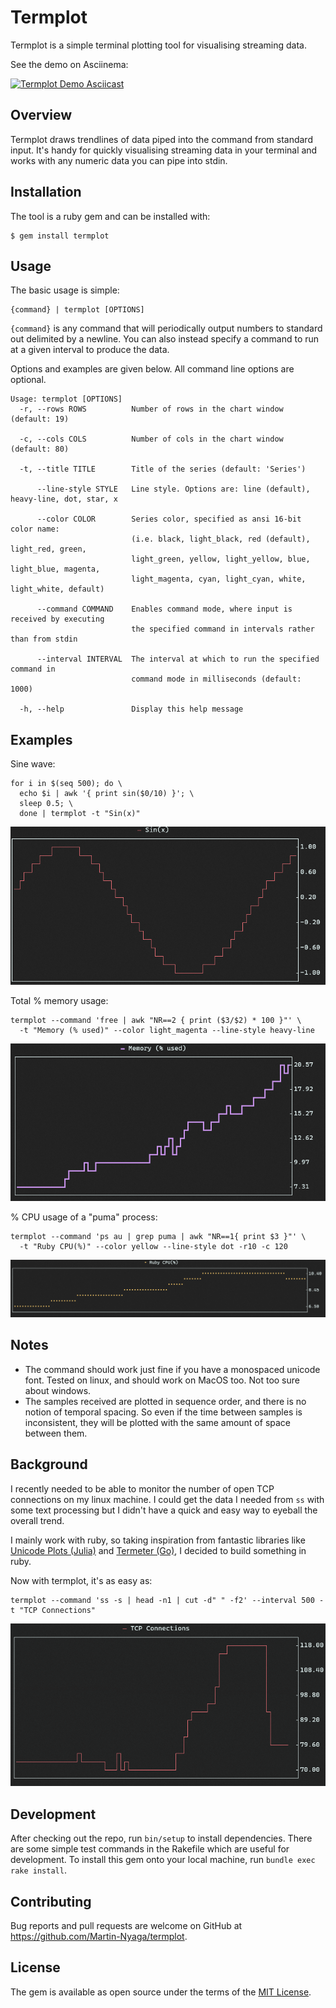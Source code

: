 # Termplot

Termplot is a simple terminal plotting tool for visualising streaming data.

See the demo on Asciinema:

[![Termplot Demo Asciicast](https://asciinema.org/a/370325.svg)](https://asciinema.org/a/3rzeUSXp2fRjnErX0p3SptP5e)

## Overview

Termplot draws trendlines of data piped into the command from standard input.
It's handy for quickly visualising streaming data in your terminal and works
with any numeric data you can pipe into stdin.

## Installation

The tool is a ruby gem and can be installed with:

    $ gem install termplot

## Usage

The basic usage is simple:

```
{command} | termplot [OPTIONS]
```

`{command}` is any command that will periodically output numbers to standard out
delimited by a newline. You can also instead specify a command to run at a given
interval to produce the data.

Options and examples are given below. All command line options are
optional.

```
Usage: termplot [OPTIONS]
  -r, --rows ROWS          Number of rows in the chart window (default: 19)

  -c, --cols COLS          Number of cols in the chart window (default: 80)

  -t, --title TITLE        Title of the series (default: 'Series')

      --line-style STYLE   Line style. Options are: line (default), heavy-line, dot, star, x

      --color COLOR        Series color, specified as ansi 16-bit color name:
                           (i.e. black, light_black, red (default), light_red, green,
                           light_green, yellow, light_yellow, blue, light_blue, magenta,
                           light_magenta, cyan, light_cyan, white, light_white, default)

      --command COMMAND    Enables command mode, where input is received by executing
                           the specified command in intervals rather than from stdin

      --interval INTERVAL  The interval at which to run the specified command in
                           command mode in milliseconds (default: 1000)

  -h, --help               Display this help message
```

## Examples

Sine wave:

```
for i in $(seq 500); do \
  echo $i | awk '{ print sin($0/10) }'; \
  sleep 0.5; \
  done | termplot -t "Sin(x)"
```
![Sine Wave Plot](doc/sin.png)

Total % memory usage:
```
termplot --command 'free | awk "NR==2 { print ($3/$2) * 100 }"' \
  -t "Memory (% used)" --color light_magenta --line-style heavy-line
```
![Free Memory % Chart](doc/memory.png)

% CPU usage of a "puma" process:
```
termplot --command 'ps au | grep puma | awk "NR==1{ print $3 }"' \
  -t "Ruby CPU(%)" --color yellow --line-style dot -r10 -c 120
```
![CPU % Chart](doc/cpu.png)


## Notes

- The command should work just fine if you have a monospaced unicode font.
  Tested on linux, and should work on MacOS too. Not too sure about windows.
- The samples received are plotted in sequence order, and there is no notion of
  temporal spacing. So even if the time between samples is inconsistent, they
  will be plotted with the same amount of space between them.

## Background

I recently needed to be able to monitor the number of open TCP connections on my
linux machine. I could get the data I needed from `ss` with some text processing
but I didn't have a quick and easy way to eyeball the overall trend.

I mainly work with ruby, so taking
inspiration from fantastic libraries like [Unicode Plots
(Julia)](https://github.com/Evizero/UnicodePlots.jl) and
[Termeter (Go)](https://github.com/atsaki/termeter), I decided to build something in
ruby.

Now with termplot, it's as easy as:

```
termplot --command 'ss -s | head -n1 | cut -d" " -f2' --interval 500 -t "TCP Connections"
```

![TCP Connections](doc/tcp.png)

## Development

After checking out the repo, run `bin/setup` to install dependencies. There are
some simple test commands in the Rakefile which are useful for development. To
install this gem onto your local machine, run `bundle exec rake install`.

## Contributing

Bug reports and pull requests are welcome on GitHub at
https://github.com/Martin-Nyaga/termplot.

## License

The gem is available as open source under the terms of the [MIT
License](https://opensource.org/licenses/MIT).
